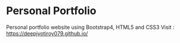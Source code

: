 # Personal Portfolio

Personal portfolio website using Bootstrap4, HTML5 and CSS3
Visit : https://deepjyotiroy079.github.io/

